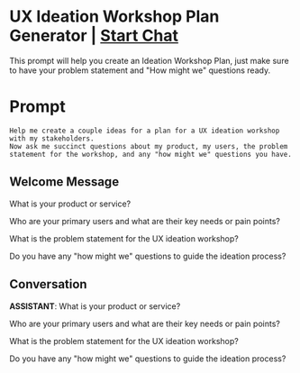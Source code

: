 

# UX Ideation Workshop Plan Generator | [Start Chat](https://gptcall.net/chat.html?data=%7B%22contact%22%3A%7B%22id%22%3A%22a_wvBfm2INpdJCZ5zR937%22%2C%22flow%22%3Atrue%7D%7D)
This prompt will help you create an Ideation Workshop Plan, just make sure to have your problem statement and "How might we" questions ready.

# Prompt

```
Help me create a couple ideas for a plan for a UX ideation workshop with my stakeholders. 
Now ask me succinct questions about my product, my users, the problem statement for the workshop, and any "how might we" questions you have.
```

## Welcome Message
What is your product or service? 

Who are your primary users and what are their key needs or pain points? 

What is the problem statement for the UX ideation workshop? 

Do you have any "how might we" questions to guide the ideation process?

## Conversation

**ASSISTANT**: What is your product or service? 

Who are your primary users and what are their key needs or pain points? 

What is the problem statement for the UX ideation workshop? 

Do you have any "how might we" questions to guide the ideation process?

